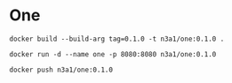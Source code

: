 # One 

```
docker build --build-arg tag=0.1.0 -t n3a1/one:0.1.0 .
```
 
```
docker run -d --name one -p 8080:8080 n3a1/one:0.1.0
```

```
docker push n3a1/one:0.1.0
```